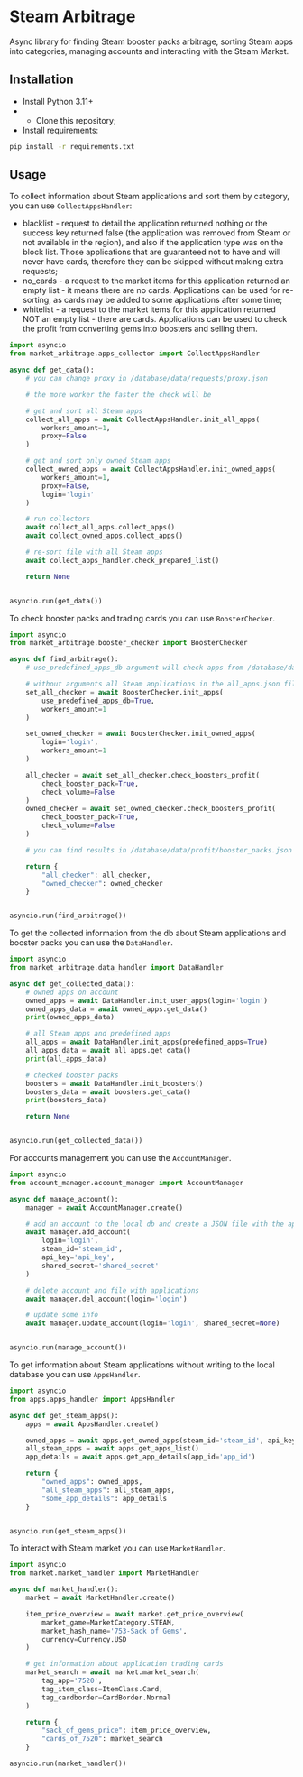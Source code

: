 # Steam Arbitrage
Async library for finding Steam booster packs arbitrage, sorting Steam apps into categories, managing accounts and interacting with the Steam Market.

## Installation
- Install Python 3.11+
- - Clone this repository;
- Install requirements:

```bash
pip install -r requirements.txt
```
  
## Usage
To collect information about Steam applications and sort them by category, you can use `CollectAppsHandler`:
- blacklist - request to detail the application returned nothing or the success key returned false (the application was removed from Steam or not available in the region), and also if the application type was on the block list. Those applications that are guaranteed not to have and will never have cards, therefore they can be skipped without making extra requests;
- no_cards - a request to the market items for this application returned an empty list - it means there are no cards. Applications can be used for re-sorting, as cards may be added to some applications after some time;
- whitelist - a request to the market items for this application returned NOT an empty list - there are cards. Applications can be used to check the profit from converting gems into boosters and selling them.

```python
import asyncio
from market_arbitrage.apps_collector import CollectAppsHandler

async def get_data():
    # you can change proxy in /database/data/requests/proxy.json

    # the more worker the faster the check will be

    # get and sort all Steam apps
    collect_all_apps = await CollectAppsHandler.init_all_apps(
        workers_amount=1, 
        proxy=False
    )

    # get and sort only owned Steam apps
    collect_owned_apps = await CollectAppsHandler.init_owned_apps(
        workers_amount=1, 
        proxy=False, 
        login='login'
    )

    # run collectors
    await collect_all_apps.collect_apps()
    await collect_owned_apps.collect_apps()

    # re-sort file with all Steam apps
    await collect_apps_handler.check_prepared_list()

    return None


asyncio.run(get_data())
```

To check booster packs and trading cards you can use `BoosterChecker`.

```python
import asyncio
from market_arbitrage.booster_checker import BoosterChecker

async def find_arbitrage():
    # use_predefined_apps_db argument will check apps from /database/data/apps/predefined_apps.json

    # without arguments all Steam applications in the all_apps.json file will be checked
    set_all_checker = await BoosterChecker.init_apps(
        use_predefined_apps_db=True, 
        workers_amount=1
    )

    set_owned_checker = await BoosterChecker.init_owned_apps(
        login='login', 
        workers_amount=1
    )

    all_checker = await set_all_checker.check_boosters_profit(
        check_booster_pack=True, 
        check_volume=False
    )
    owned_checker = await set_owned_checker.check_boosters_profit(
        check_booster_pack=True, 
        check_volume=False
    )

    # you can find results in /database/data/profit/booster_packs.json

    return {
        "all_checker": all_checker,
        "owned_checker": owned_checker
    }


asyncio.run(find_arbitrage())
```

To get the collected information from the db about Steam applications and booster packs you can use the `DataHandler`.

```python
import asyncio
from market_arbitrage.data_handler import DataHandler

async def get_collected_data():
    # owned apps on account
    owned_apps = await DataHandler.init_user_apps(login='login')
    owned_apps_data = await owned_apps.get_data()
    print(owned_apps_data)

    # all Steam apps and predefined apps
    all_apps = await DataHandler.init_apps(predefined_apps=True)
    all_apps_data = await all_apps.get_data()
    print(all_apps_data)

    # checked booster packs
    boosters = await DataHandler.init_boosters()
    boosters_data = await boosters.get_data()
    print(boosters_data)

    return None


asyncio.run(get_collected_data())
```

For accounts management you can use the `AccountManager`.

```python
import asyncio
from account_manager.account_manager import AccountManager

async def manage_account():
    manager = await AccountManager.create()

    # add an account to the local db and create a JSON file with the applications on it
    await manager.add_account(
        login='login',
        steam_id='steam_id',
        api_key='api_key',
        shared_secret='shared_secret'
    )

    # delete account and file with applications
    await manager.del_account(login='login')

    # update some info
    await manager.update_account(login='login', shared_secret=None)


asyncio.run(manage_account())
```

To get information about Steam applications without writing to the local database you can use `AppsHandler`.

```python
import asyncio
from apps.apps_handler import AppsHandler

async def get_steam_apps():
    apps = await AppsHandler.create()

    owned_apps = await apps.get_owned_apps(steam_id='steam_id', api_key='api_key')
    all_steam_apps = await apps.get_apps_list()
    app_details = await apps.get_app_details(app_id='app_id')

    return {
        "owned_apps": owned_apps,
        "all_steam_apps": all_steam_apps,
        "some_app_details": app_details
    }


asyncio.run(get_steam_apps())
```

To interact with Steam market you can use `MarketHandler`.

```python
import asyncio
from market.market_handler import MarketHandler

async def market_handler():
    market = await MarketHandler.create()

    item_price_overview = await market.get_price_overview(
        market_game=MarketCategory.STEAM,
        market_hash_name='753-Sack of Gems',
        currency=Currency.USD
    )

    # get information about application trading cards
    market_search = await market.market_search(
        tag_app='7520',
        tag_item_class=ItemClass.Card,
        tag_cardborder=CardBorder.Normal
    )

    return {
        "sack_of_gems_price": item_price_overview,
        "cards_of_7520": market_search
    }

asyncio.run(market_handler())
```
